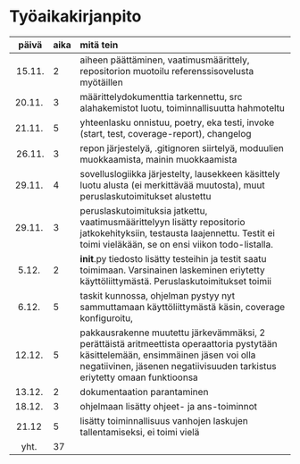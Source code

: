 # Työaikakirjanpito

| päivä     | aika  | mitä tein |
| :-----:   | :---- | :-----|
| 15.11.    | 2     | aiheen päättäminen, vaatimusmäärittely, repositorion muotoilu referenssisovelusta myötäillen |
| 20.11.    | 3     | määrittelydokumenttia tarkennettu, src alahakemistot luotu, toiminnallisuutta hahmoteltu |
| 21.11.    | 5     | yhteenlasku onnistuu, poetry, eka testi, invoke (start, test, coverage-report), changelog |
| 26.11.    | 3     | repon järjestelyä, .gitignoren siirtelyä, moduulien muokkaamista, mainin muokkaamista |
| 29.11.    | 4     | sovelluslogiikka järjestelty, lausekkeen käsittely luotu alusta (ei merkittävää muutosta), muut peruslaskutoimitukset alustettu |
| 29.11.    | 3     | peruslaskutoimituksia jatkettu, vaatimusmäärittelyyn lisätty repositorio jatkokehityksiin, testausta laajennettu. Testit ei toimi vieläkään, se on ensi viikon todo-listalla. |
| 5.12.     | 2     | __init__.py tiedosto lisätty testeihin ja testit saatu toimimaan. Varsinainen laskeminen eriytetty käyttöliittymästä. Peruslaskutoimitukset toimii |
| 6.12.     | 5     | taskit kunnossa, ohjelman pystyy nyt sammuttamaan käyttöliittymästä käsin, coverage konfiguroitu,  |
| 12.12.    | 5     | pakkausrakenne muutettu järkevämmäksi, 2 perättäistä aritmeettista operaattoria pystytään käsittelemään, ensimmäinen jäsen voi olla negatiivinen, jäsenen negatiivisuuden tarkistus eriytetty omaan funktioonsa |
| 13.12.    | 2     | dokumentaation parantaminen |
| 18.12.    | 3     | ohjelmaan lisätty ohjeet- ja ans-toiminnot |
| 21.12     | 5     | lisätty toiminnallisuus vanhojen laskujen tallentamiseksi, ei toimi vielä |
| yht.      | 37    | |
